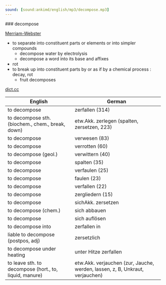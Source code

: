 ```yaml
---
sound: [sound:ankimd/english/mp3/decompose.mp3]
---
```


\### decompose

[Merriam-Webster](https://www.merriam-webster.com/dictionary/decompose)

- to separate into constituent parts or elements or into simpler compounds
    - decompose water by electrolysis
    - decompose a word into its base and affixes
- rot
- to break up into constituent parts by or as if by a chemical process : decay, rot
    - fruit decomposes

[dict.cc](https://www.dict.cc/decompose)

| English        | German       |
| -------------- | ------------ |
| to decompose | zerfallen (314) |
| to decompose sth. (biochem., chem., break, down) | etw.Akk. zerlegen (spalten, zersetzen, 223) |
| to decompose | verwesen (83) |
| to decompose | verrotten (60) |
| to decompose (geol.) | verwittern (40) |
| to decompose | spalten (35) |
| to decompose | verfaulen (25) |
| to decompose | faulen (23) |
| to decompose | verfallen (22) |
| to decompose | zergliedern (15) |
| to decompose | sichAkk. zersetzen |
| to decompose (chem.) | sich abbauen |
| to decompose | sich auflösen |
| to decompose into | zerfallen in |
| liable to decompose (postpos, adj) | zersetzlich |
| to decompose under heating | unter Hitze zerfallen |
| to leave sth. to decompose (hort., to, liquid, manure) | etw.Akk. verjauchen (zur, Jauche, werden, lassen, z, B, Unkraut, verjauchen) |
